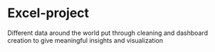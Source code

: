 # Excel-project
Different data around the world put through cleaning and dashboard creation to give meaningful insights and visualization
